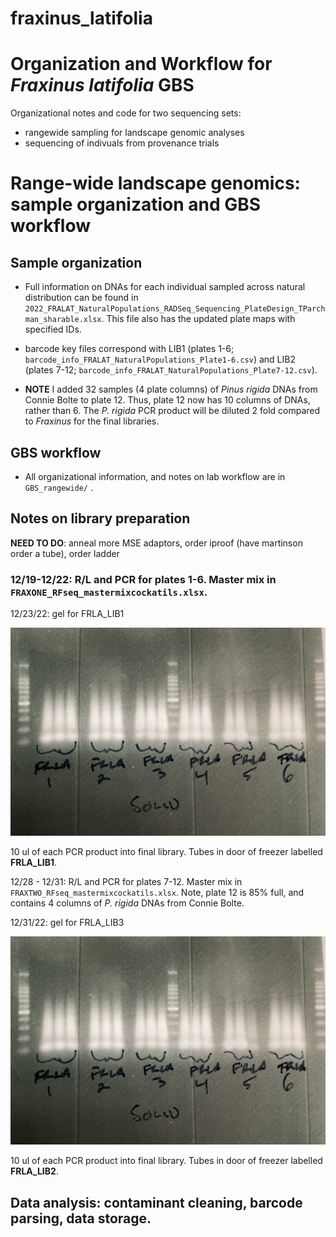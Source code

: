 # fraxinus_latifolia
# Organization and Workflow for *Fraxinus latifolia* GBS 
Organizational notes and code for two sequencing sets:
- rangewide sampling for landscape genomic analyses
- sequencing of indivuals from provenance trials

# Range-wide landscape genomics: sample organization and GBS workflow 

## Sample organization
- Full information on DNAs for each individual sampled across natural distribution can be found in `2022_FRALAT_NaturalPopulations_RADSeq_Sequencing_PlateDesign_TParchman_sharable.xlsx`. This file also has the updated plate maps with specified IDs.

- barcode key files correspond with LIB1 (plates 1-6; `barcode_info_FRALAT_NaturalPopulations_Plate1-6.csv`) and LIB2 (plates 7-12; `barcode_info_FRALAT_NaturalPopulations_Plate7-12.csv`).

- **NOTE** I added 32 samples (4 plate columns) of *Pinus rigida* DNAs from Connie Bolte to plate 12. Thus, plate 12 now has 10 columns of DNAs, rather than 6. The *P. rigida* PCR product will be diluted 2 fold compared to *Fraxinus* for the final libraries.

## GBS workflow

- All organizational information, and notes on lab workflow are in `GBS_rangewide/` .

## Notes on library preparation

**NEED TO DO**: anneal more MSE adaptors, order iproof (have martinson order a tube), order ladder

### 12/19-12/22: R/L and PCR for plates 1-6. Master mix in `FRAXONE_RFseq_mastermixcockatils.xlsx`.

12/23/22: gel for FRLA_LIB1
 
![GELIMAGE](md_images/FRLA_LIB1_GEL.jpg)

10 ul of each PCR product into final library. Tubes in door of freezer labelled **FRLA_LIB1**.

12/28 - 12/31: R/L and PCR for plates 7-12. Master mix in `FRAXTWO_RFseq_mastermixcockatils.xlsx`. Note, plate 12 is 85% full, and contains 4 columns of *P. rigida* DNAs from Connie Bolte.

12/31/22: gel for FRLA_LIB3
 
![GELIMAGE](md_images/FRLA_LIB1_GEL.jpg)

10 ul of each PCR product into final library. Tubes in door of freezer labelled **FRLA_LIB2**.

## Data analysis: contaminant cleaning, barcode parsing, data storage.